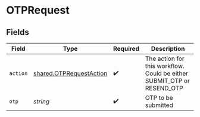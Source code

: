# OTPRequest


## Fields

| Field                                                                     | Type                                                                      | Required                                                                  | Description                                                               |
| ------------------------------------------------------------------------- | ------------------------------------------------------------------------- | ------------------------------------------------------------------------- | ------------------------------------------------------------------------- |
| `action`                                                                  | [shared.OTPRequestAction](../../../sdk/models/shared/otprequestaction.md) | :heavy_check_mark:                                                        | The action for this workflow. Could be either SUBMIT_OTP or RESEND_OTP    |
| `otp`                                                                     | *string*                                                                  | :heavy_check_mark:                                                        | OTP to be submitted                                                       |